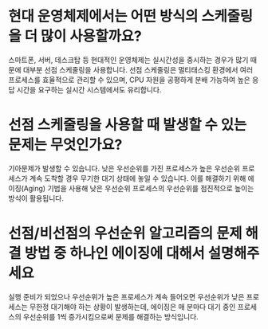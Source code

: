 # 현대 운영체제에서는 어떤 방식의 스케줄링을 더 많이 사용할까요?
스마트폰, 서버, 데스크탑 등 현대적인 운영체제는 실시간성을 중시하는 경우가 많기 때문에 대부분 선점 스케줄링을 사용합니다.
선점 스케줄링은 멀티태스킹 환경에서 여러 프로세스를 효율적으로 관리할 수 있으며, CPU 자원을 공평하게 분배 가능하여 높은 응답 시간을 요구하는 실시간 시스템에서도 유리합니다.
# 선점 스케줄링을 사용할 때 발생할 수 있는 문제는 무엇인가요?
기아문제가 발생할 수 있습니다. 낮은 우선순위를 가진 프로세스가 높은 우선순위 프로세스가 계속 도착할 경우 무기한 대기 상태에 놓일 수 있습니다. 이를 해결하기 위해 에이징(Aging) 기법을 사용해 낮은 우선순위 프로세스의 우선순위를 점진적으로 높이는 방식이 활용됩니다.
# 선점/비선점의 우선순위 알고리즘의 문제 해결 방법 중 하나인 에이징에 대해서 설명해주세요
실행 준비가 되었으나 우선순위가 높은 프로세스가 계속 들어오면 우선순위가 낮은 프로세스는 무한정 대기해야 하는 상황이 발생하는데,
에이징은 매 분마다 대기 중인 프로세스의 우선순위를 1씩 증가시킴으로써 문제를 해결하는 방식입니다.
